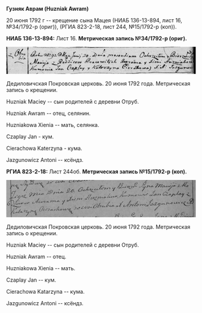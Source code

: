 **Гузняк Аврам (Huzniak Awram)**

20 июня 1792 г -- крещение сына Мацея (НИАБ 136-13-894, лист 16,
№34/1792-р (ориг)), (РГИА 823-2-18, лист 244, №15/1792-р (коп)).

**НИАБ 136-13-894:** Лист 16. **Метрическая запись №34/1792-р (ориг).**

![](./media/e3335a13f497127c8450e9a92ed7e48a83405c93.png)

Дедиловичская Покровская церковь. 20 июня 1792 года. Метрическая запись
о крещении.

Huzniak Maciey -- сын родителей с деревни Отруб.

Huzniak Awram -- отец, селянин.

Huzniakowa Xienia -- мать, селянка.

Czaplay Jan - кум.

Cierachowa Katerzyna - кума.

Jazgunowicz Antoni -- ксёндз.

**РГИА 823-2-18:** Лист 244об. **Метрическая запись №15/1792-р (коп).**

![](./media/6c6396eec943142a920afb72dc2fbf53523f2756.png)

Дедиловичская Покровская церковь. 20 июня 1792 года. Метрическая запись
о крещении.

Huzniak Maciey -- сын родителей с деревни Отруб.

Huzniak Awram -- отец.

Huzniakowa Xienia -- мать.

Czaplay Jan -- кум.

Cierachowa Katarzyna -- кума.

Jazgunowicz Antoni -- ксёндз.
